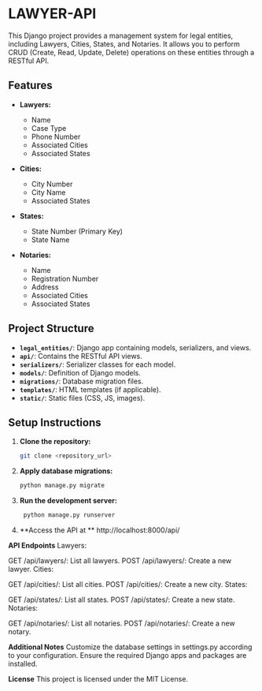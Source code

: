 # LAWYER-API

This Django project provides a management system for legal entities, including Lawyers, Cities, States, and Notaries. It allows you to perform CRUD (Create, Read, Update, Delete) operations on these entities through a RESTful API.

## Features

- **Lawyers:**
  - Name
  - Case Type
  - Phone Number
  - Associated Cities
  - Associated States

- **Cities:**
  - City Number
  - City Name
  - Associated States

- **States:**
  - State Number (Primary Key)
  - State Name

- **Notaries:**
  - Name
  - Registration Number
  - Address
  - Associated Cities
  - Associated States

## Project Structure

- **`legal_entities/`**: Django app containing models, serializers, and views.
- **`api/`**: Contains the RESTful API views.
- **`serializers/`**: Serializer classes for each model.
- **`models/`**: Definition of Django models.
- **`migrations/`**: Database migration files.
- **`templates/`**: HTML templates (if applicable).
- **`static/`**: Static files (CSS, JS, images).

## Setup Instructions

1. **Clone the repository:**
   ```bash
   git clone <repository_url>
   
2. **Apply database migrations:**
   ```bash
   python manage.py migrate
3. **Run the development server:**
   ```bash
    python manage.py runserver
4. **Access the API at **
    http://localhost:8000/api/

**API Endpoints**
Lawyers:

GET /api/lawyers/: List all lawyers.
POST /api/lawyers/: Create a new lawyer.
Cities:

GET /api/cities/: List all cities.
POST /api/cities/: Create a new city.
States:

GET /api/states/: List all states.
POST /api/states/: Create a new state.
Notaries:

GET /api/notaries/: List all notaries.
POST /api/notaries/: Create a new notary.

**Additional Notes**
Customize the database settings in settings.py according to your configuration.
Ensure the required Django apps and packages are installed.

**License**
This project is licensed under the MIT License.
